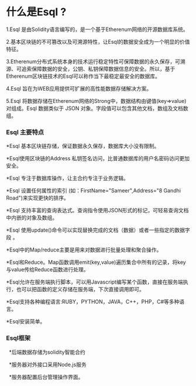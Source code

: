 什么是Esql ?
==============

   1.Esql 是由Solidity语言编写的，是一个基于Etherenum网络的开源数据库系统。

   2.基本区块链的不可篡改以及可溯源特性，让Esql的数据安全成为一个明显的价值特征。

   3.Etherenum分布式系统本身的技术运行稳定特性可保障数据的永久保存，可溯源、可追索保障数据的安全，公钥、私钥保障数据信息的安全。所以，基于Etherenum区块链技术的Esql可以称作当下最稳定最安全的数据库。

   4.Esql 旨在为WEB应用提供可扩展的高性能数据存储解决方案。

   5.Esql 将数据存储在Etherenum网络的Strong中，数据结构由键值(key=>value)对组成。Esql 数据类似于 JSON 对象。字段值可以包含其他文档，数组及文档数组。


### Esql 主要特点

   *Esql 基本区块链存储，保证数据永久保存，数据库大小没有限制。

   *Esql使用区块链的Address 私钥签名访问，比普通数据库的用户名密码访问更加安全。

   *Esql 专注于数据库操作，让主合约专注于业务逻辑。

   *Esql 设置任何属性的索引 (如：FirstName="Sameer",Address="8 Gandhi Road")来实现更快的排序。

   *Esql 支持丰富的查询表达式。查询指令使用JSON形式的标记，可轻易查询文档中内嵌的对象及数组。

   *Esql 使用update()命令可以实现替换完成的文档（数据）或者一些指定的数据字段 。

   *Esql中的Map/reduce主要是用来对数据进行批量处理和聚合操作。

   *Esql和Reduce。Map函数调用emit(key,value)遍历集合中所有的记录，将key与value传给Reduce函数进行处理。

   *Esql允许在服务端执行脚本，可以用Javascript编写某个函数，直接在服务端执行，也可以把函数的定义存储在服务端，下次直接调用即可。

   *Esql支持各种编程语言:RUBY，PYTHON，JAVA，C++，PHP，C#等多种语言。

   *Esql安装简单。

### Esql框架

   *后端数据存储为solidity智能合约
   
   *服务器对外接口采用Node.js服务
   
   *服务器配置后台管理操作界面。
